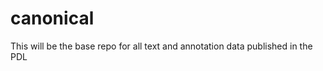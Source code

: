 canonical
=========

This will be the base repo for all text and annotation data published in the PDL
